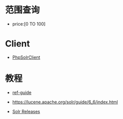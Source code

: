 
# 范围查询
- price:[0 TO 100]


# Client
- [PhpSolrClient](https://github.com/roomthirteen/PhpSolrClient)




# 教程
- [ref-guide](https://www.apache.org/dyn/closer.lua/lucene/solr/ref-guide/)
- https://lucene.apache.org/solr/guide/6_6/index.html



- [Solr Releases](http://archive.apache.org/dist/lucene/solr/)
